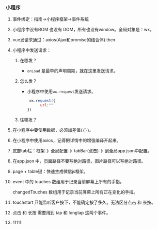 ### 小程序

1. 事件绑定：指南→小程序框架→事件系统

2. 小程序中没有BOM 也没有 DOM，所有也没有window。全局对象是：wx。

3. vue发请求通过：axios(Ajax和promise的结合体).then

4. 小程序中发送请求：

   1. 在哪发？

      - `onLoad` 是最早的声明周期，就在这里发送请求。

   2. 怎么发？

      - 小程序中使用`wx.request`发送请求。

        ```js
         wx.request({
              url:""
        })
        ```

        

   3. 往哪发？

5. 在小程序中要使用数据，必须加差值`{{}}`。

6. 在小程序中使用axios，记得把详情中的增强编译开起来。

7. 底部tab栏：框架-》全局配置-》tabBar(点击)-》到全局app.json中配置。

8. 在app.json 中，页面路径不要写绝对路径，图片路径可以写绝对路径。

9. page + table键：快速生成微信js框架。

10. event 中的 touches 数组用于记录当前屏幕上所有的手指。

    changedTouches 数组用于记录当前屏幕上所有正在变化的手指。

11. touchstart 只能监听客户按下，不能确定按了多久。无法区分点击 和 长按。

12. 点击 和 长按 需要用到 tap 和 longtap 这两个事件。

13. 11111

